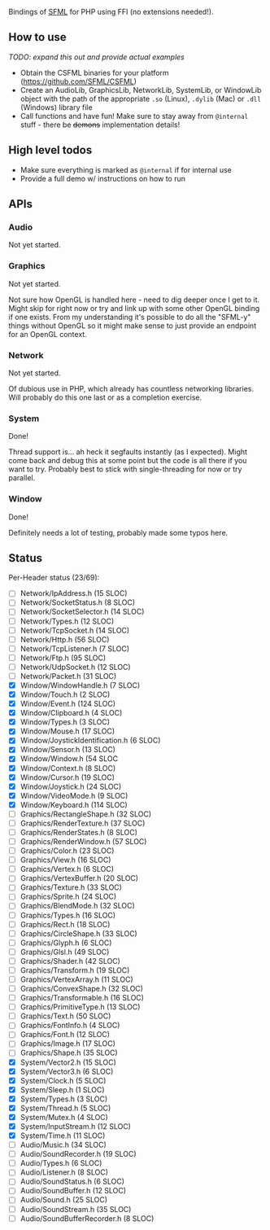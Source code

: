 Bindings of [SFML](https://sfml-dev.org) for PHP using FFI (no extensions needed!).

## How to use
*TODO: expand this out and provide actual examples*

- Obtain the CSFML binaries for your platform (https://github.com/SFML/CSFML)
- Create an AudioLib, GraphicsLib, NetworkLib, SystemLib, or WindowLib object with the path of the appropriate `.so` (Linux), `.dylib` (Mac) or `.dll` (Windows) library file
- Call functions and have fun!  Make sure to stay away from `@internal` stuff - there be ~~demons~~ implementation details!

## High level todos
- Make sure everything is marked as `@internal` if for internal use
- Provide a full demo w/ instructions on how to run

## APIs
### Audio
Not yet started.
### Graphics
Not yet started.

Not sure how OpenGL is handled here - need to dig deeper once I get to it.  Might skip for right now or try and link up with some other OpenGL binding if one exists.  From my understanding it's possible to do all the "SFML-y" things without OpenGL so it might make sense to just provide an endpoint for an OpenGL context.
### Network
Not yet started.

Of dubious use in PHP, which already has countless networking libraries.  Will probably do this one last or as a completion exercise.

### System
Done!

Thread support is... ah heck it segfaults instantly (as I expected).  Might come back and debug this at some point but the code is all there if you want to try.  Probably best to stick with single-threading for now or try parallel.

### Window
Done!

Definitely needs a lot of testing, probably made some typos here.


## Status
Per-Header status (23/69):
- [ ] Network/IpAddress.h (15 SLOC)
- [ ] Network/SocketStatus.h (8 SLOC)
- [ ] Network/SocketSelector.h (14 SLOC)
- [ ] Network/Types.h (12 SLOC)
- [ ] Network/TcpSocket.h (14 SLOC)
- [ ] Network/Http.h (56 SLOC)
- [ ] Network/TcpListener.h (7 SLOC)
- [ ] Network/Ftp.h (95 SLOC)
- [ ] Network/UdpSocket.h (12 SLOC)
- [ ] Network/Packet.h (31 SLOC)
- [x] Window/WindowHandle.h (7 SLOC)
- [x] Window/Touch.h (2 SLOC)
- [x] Window/Event.h (124 SLOC)
- [x] Window/Clipboard.h (4 SLOC)
- [x] Window/Types.h (3 SLOC)
- [x] Window/Mouse.h (17 SLOC)
- [x] Window/JoystickIdentification.h (6 SLOC)
- [x] Window/Sensor.h (13 SLOC)
- [x] Window/Window.h (54 SLOC
- [x] Window/Context.h (8 SLOC)
- [x] Window/Cursor.h (19 SLOC)
- [x] Window/Joystick.h (24 SLOC)
- [x] Window/VideoMode.h (9 SLOC)
- [x] Window/Keyboard.h (114 SLOC)
- [ ] Graphics/RectangleShape.h (32 SLOC)
- [ ] Graphics/RenderTexture.h (37 SLOC)
- [ ] Graphics/RenderStates.h (8 SLOC)
- [ ] Graphics/RenderWindow.h (57 SLOC)
- [ ] Graphics/Color.h (23 SLOC)
- [ ] Graphics/View.h (16 SLOC)
- [ ] Graphics/Vertex.h (6 SLOC)
- [ ] Graphics/VertexBuffer.h (20 SLOC)
- [ ] Graphics/Texture.h (33 SLOC)
- [ ] Graphics/Sprite.h (24 SLOC)
- [ ] Graphics/BlendMode.h (32 SLOC)
- [ ] Graphics/Types.h (16 SLOC)
- [ ] Graphics/Rect.h (18 SLOC)
- [ ] Graphics/CircleShape.h (33 SLOC)
- [ ] Graphics/Glyph.h (6 SLOC)
- [ ] Graphics/Glsl.h (49 SLOC)
- [ ] Graphics/Shader.h (42 SLOC)
- [ ] Graphics/Transform.h (19 SLOC)
- [ ] Graphics/VertexArray.h (11 SLOC)
- [ ] Graphics/ConvexShape.h (32 SLOC)
- [ ] Graphics/Transformable.h (16 SLOC)
- [ ] Graphics/PrimitiveType.h (13 SLOC)
- [ ] Graphics/Text.h (50 SLOC)
- [ ] Graphics/FontInfo.h (4 SLOC)
- [ ] Graphics/Font.h (12 SLOC)
- [ ] Graphics/Image.h (17 SLOC)
- [ ] Graphics/Shape.h (35 SLOC)
- [x] System/Vector2.h (15 SLOC)
- [x] System/Vector3.h (6 SLOC)
- [x] System/Clock.h (5 SLOC)
- [x] System/Sleep.h (1 SLOC)
- [x] System/Types.h (3 SLOC)
- [x] System/Thread.h (5 SLOC)
- [x] System/Mutex.h (4 SLOC)
- [x] System/InputStream.h (12 SLOC)
- [x] System/Time.h (11 SLOC)
- [ ] Audio/Music.h (34 SLOC)
- [ ] Audio/SoundRecorder.h (19 SLOC)
- [ ] Audio/Types.h (6 SLOC)
- [ ] Audio/Listener.h (8 SLOC)
- [ ] Audio/SoundStatus.h (6 SLOC)
- [ ] Audio/SoundBuffer.h (12 SLOC)
- [ ] Audio/Sound.h (25 SLOC)
- [ ] Audio/SoundStream.h (35 SLOC)
- [ ] Audio/SoundBufferRecorder.h (8 SLOC)